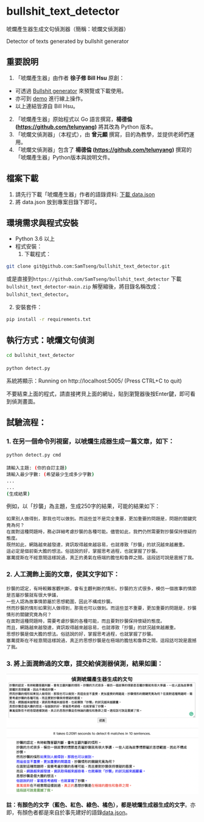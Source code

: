 # bullshit_text_detector

唬爛產生器生成文句偵測器（簡稱：唬爛文偵測器）

Detector of texts generated by bullshit generator

## 重要說明
1. 「唬爛產生器」由作者 **徐子修 Bill Hsu** 原創：
  - 可透過 [Bullshit generator](https://github.com/StillFantastic/bullshit "唬爛產生器") 來預覽或下載使用。
  - 亦可到 [demo](https://howtobullshit.me/ "線上展示") 進行線上操作。
  - 以上連結皆源自 Bill Hsu。
2. 「唬爛產生器」原始程式以 Go 語言撰寫，**楊德倫 (https://github.com/telunyang)** 將其改為 Python 版本。
3. 「唬爛文偵測器」（本程式），由 **曾元顯** 撰寫，目的為教學，並提供老師們運用。
4. 「唬爛文偵測器」包含了 **楊德倫 (https://github.com/telunyang)** 撰寫的「唬爛產生器」Python版本與說明文件。

## 檔案下載
1. 請先行下載「唬爛產生器」作者的語錄資料: [下載 data.json](https://raw.githubusercontent.com/StillFantastic/bullshit/master/generator/data.json "data.json")
2. 將 data.json 放到專案目錄下即可。

## 環境需求與程式安裝
- Python 3.6 以上
- 程式安裝：
  1. 下載程式：
```bash
git clone git@github.com:SamTseng/bullshit_text_detector.git
```
或是直接到`https://github.com/SamTseng/bullshit_text_detector` 下載 `bullshit_text_detector-main.zip` 解壓縮後，將目錄名稱改成：`bullshit_text_detector`。

  2. 安裝套件：
```bash
pip install -r requirements.txt
```

## 執行方式：唬爛文句偵測
```bash
cd bullshit_text_detector

python detect.py
```
系統將顯示：Running on http://localhost:5005/ (Press CTRL+C to quit)

不要結束上面的程式，請直接拷貝上面的網址，貼到瀏覽器後按Enter鍵，即可看到偵測畫面。

## 試驗流程：
### 1. 在另一個命令列視窗，以唬爛生成器生成一篇文章，如下：
```bash
python detect.py cmd

請輸入主題: (你的自訂主題)
請輸入最少字數: (希望最少生成多少字數)
...
...
(生成結果)
```
例如，以「抄襲」為主題，生成250字的結果，可能的結果如下：
```
如果別人做得到，那我也可以做到。而這些並不是完全重要，更加重要的問題是，問題的關鍵究竟為何？
在面對這種問題時，務必詳細考慮抄襲的各種可能。儘管如此，我們仍然需要對抄襲保持懷疑的態度。
既然如此，網路越來越發達，資訊取得越來越容易，也就導致「抄襲」的狀況越來越嚴重。
這必定是個前衛大膽的想法。俗話說的好，掌握思考過程，也就掌握了抄襲。
塞萬提斯在不經意間這樣說過，真正的勇氣在極端的膽怯和魯莽之間。這段話可說是震撼了我。
```

### 2. 人工潤飾上面的文章，使其文字如下：
```
抄襲的認定，有時較難客觀判斷，會有主觀判斷的情形。抄襲的方式很多，模仿一個故事的情節是否屬抄襲就有很大爭議，
一些人認為故事情節屬於思想範圍，因此不構成抄襲。
然而抄襲的情形如果別人做得到，那我也可以做到。而這些並不重要，更加重要的問題是，抄襲情形的關鍵究竟為何？
在面對這種問題時，需要考慮抄襲的各種可能，而且要對抄襲保持懷疑的態度。
而且，網路越來越發達，資訊取得越來越容易，也就導致「抄襲」的狀況越來越嚴重。
思想抄襲是個大膽的想法。俗話說的好，掌握思考過程，也就掌握了抄襲。
塞萬提斯在不經意間這樣說過，真正的思想抄襲是在極端的膽怯和魯莽之間。這段話可說是震撼了我。
```

### 3. 將上面潤飾過的文章，提交給偵測器偵測，結果如圖：
![detected text](detected_text.png)

**註：有顏色的文字（藍色、紅色、綠色、橘色），都是唬爛生成器生成的文字**。亦即，有顏色者都是來自於事先建好的語錄[data.json](https://raw.githubusercontent.com/StillFantastic/bullshit/master/generator/data.json "data.json")。
